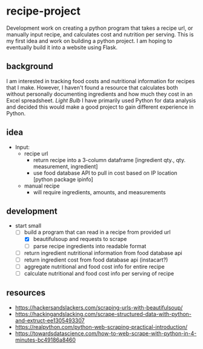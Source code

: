 # recipe-project

Development work on creating a python program that takes a recipe url, or manually input recipe, and calculates cost and nutrition per serving. This is my first idea and work on building a python project. I am hoping to eventually build it into a website using Flask.

## background

I am interested in tracking food costs and nutritional information for recipes that I make. However, I haven't found a resource that calculates both without personally documenting ingredients and how much they cost in an Excel spreadsheet. *Light Bulb* I have primarily used Python for data analysis and decided this would make a good project to gain different experience in Python.

## idea

- Input:
  - recipe url
    - return recipe into a 3-column dataframe [ingredient qty., qty. measurement, ingredient]
    - use food database API to pull in cost based on IP location [python package ipinfo]
  - manual recipe
    - will require ingredients, amounts, and measurements

## development

- start small
  - [ ] build a program that can read in a recipe from provided url
    - [x] beautifulsoup and requests to scrape
    - [ ] parse recipe ingredients into readable format
  - [ ] return ingredient nutritional information from food database api
  - [ ] return ingredient cost from food database api (instacart?)
  - [ ] aggregate nutritional and food cost info for entire recipe
  - [ ] calculate nutritional and food cost info per serving of recipe

## resources

- https://hackersandslackers.com/scraping-urls-with-beautifulsoup/
- https://hackingandslacking.com/scrape-structured-data-with-python-and-extruct-ee1305493307
- https://realpython.com/python-web-scraping-practical-introduction/
- https://towardsdatascience.com/how-to-web-scrape-with-python-in-4-minutes-bc49186a8460
